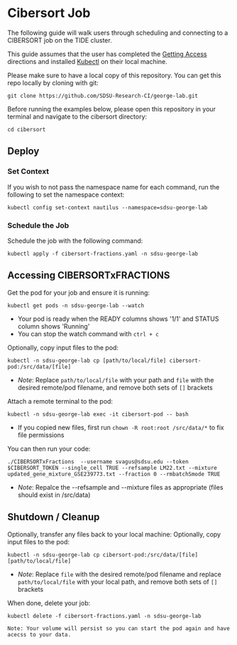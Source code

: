 # Cibersort Job
The following guide will walk users through scheduling and connecting to a CIBERSORT job on the TIDE cluster.

This guide assumes that the user has completed the [Getting Access](https://sdsu-research-ci.github.io/softwarefactory/gettingaccess) directions and installed [Kubectl](https://kubernetes.io/docs/tasks/tools/#kubectl) on their local machine.

Please make sure to have a local copy of this repository. You can get this repo locally by cloning with git:
```
git clone https://github.com/SDSU-Research-CI/george-lab.git
```

Before running the examples below, please open this repository in your terminal and navigate to the cibersort directory:

```
cd cibersort
```

## Deploy

### Set Context

If you wish to not pass the namespace name for each command, run the following to set the namespace context:

```
kubectl config set-context nautilus --namespace=sdsu-george-lab
```

### Schedule the Job
Schedule the job with the following command:

```
kubectl apply -f cibersort-fractions.yaml -n sdsu-george-lab
```

## Accessing CIBERSORTxFRACTIONS

Get the pod for your job and ensure it is running:

```
kubectl get pods -n sdsu-george-lab --watch
```
- Your pod is ready when the READY columns shows '1/1' and STATUS column shows 'Running'
- You can stop the watch command with `ctrl + c`

Optionally, copy input files to the pod:
```
kubectl -n sdsu-george-lab cp [path/to/local/file] cibersort-pod:/src/data/[file]
```
- *Note*: Replace `path/to/local/file` with your path and `file` with the desired remote/pod filename, and remove both sets of `[]` brackets

Attach a remote terminal to the pod:
```
kubectl -n sdsu-george-lab exec -it cibersort-pod -- bash
```
- If you copied new files, first run `chown -R root:root /src/data/*` to fix file permissions

You can then run your code:
```
./CIBERSORTxFractions  --username svagus@sdsu.edu --token $CIBERSORT_TOKEN --single_cell TRUE --refsample LM22.txt --mixture updated_gene_mixture_GSE239773.txt --fraction 0 --rmbatchSmode TRUE
```
- *Note*: Repalce the --refsample and --mixture files as appropriate (files should exist in /src/data)

## Shutdown / Cleanup
Optionally, transfer any files back to your local machine:
Optionally, copy input files to the pod:
```
kubectl -n sdsu-george-lab cp cibersort-pod:/src/data/[file] [path/to/local/file] 
```
- *Note*: Replace `file` with the desired remote/pod filename and replace `path/to/local/file` with your local path, and remove both sets of `[]` brackets

When done, delete your job:
```
kubectl delete -f cibersort-fractions.yaml -n sdsu-george-lab
```

`Note: Your volume will persist so you can start the pod again and have acecss to your data.`
